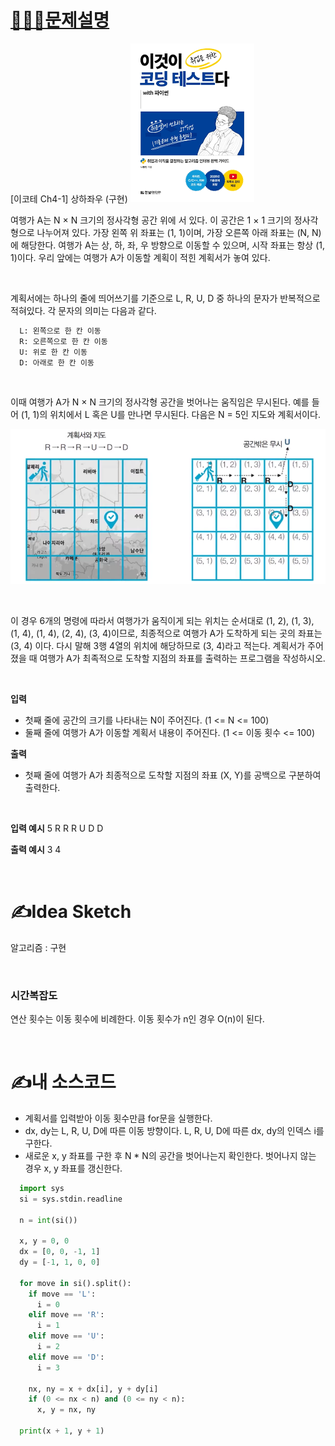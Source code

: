# [👩🏻‍💻문제설명](http://www.kyobobook.co.kr/product/detailViewKor.laf?ejkGb=KOR&mallGb=KOR&barcode=9791162243077)

[이코테 Ch4-1] 상하좌우 (구현)
[![이코테](../ndb.png)](http://www.kyobobook.co.kr/product/detailViewKor.laf?ejkGb=KOR&mallGb=KOR&barcode=9791162243077)

여행가 A는 N × N 크기의 정사각형 공간 위에 서 있다. 이 공간은 1 × 1 크기의 정사각형으로 나누어져 있다. 가장 왼쪽 위 좌표는 (1, 1)이며, 가장 오른쪽 아래 좌표는 (N, N)에 해당한다. 여행가 A는 상, 하, 좌, 우 방향으로 이동할 수 있으며, 시작 좌표는 항상 (1, 1)이다. 우리 앞에는 여행가 A가 이동할 계획이 적힌 계획서가 놓여 있다.

<br>

계획서에는 하나의 줄에 띄어쓰기를 기준으로 L, R, U, D 중 하나의 문자가 반복적으로 적혀있다. 각 문자의 의미는 다음과 같다.

```Python
  L: 왼쪽으로 한 칸 이동
  R: 오른쪽으로 한 칸 이동
  U: 위로 한 칸 이동
  D: 아래로 한 칸 이동
```

<br>

이때 여행가 A가 N × N 크기의 정사각형 공간을 벗어나는 움직임은 무시된다. 예를 들어 (1, 1)의 위치에서 L 혹은 U를 만나면 무시된다. 다음은 N = 5인 지도와 계획서이다.

![이코테](1_1_상하좌우_1.png)

<br>

이 경우 6개의 명령에 따라서 여행가가 움직이게 되는 위치는 순서대로 (1, 2), (1, 3), (1, 4), (1, 4), (2, 4), (3, 4)이므로, 최종적으로 여행가 A가 도착하게 되는 곳의 좌표는 (3, 4) 이다. 다시 말해 3행 4열의 위치에 해당하므로 (3, 4)라고 적는다. 계획서가 주어졌을 때 여행가 A가 최족적으로 도착할 지점의 좌표를 출력하는 프로그램을 작성하시오.

<br>

**입력**
- 첫째 줄에 공간의 크기를 나타내는 N이 주어진다. (1 <= N <= 100)
- 둘째 줄에 여행가 A가 이동할 계획서 내용이 주어진다. (1 <= 이동 횟수 <= 100)

**출력**
- 첫째 줄에 여행가 A가 최종적으로 도착할 지점의 좌표 (X, Y)를 공백으로 구분하여 출력한다.

<br>

**입력 예시**
5
R R R U D D

**출력 예시**
3 4



<br >

# ✍️Idea Sketch

알고리즘 : 구현

<br>

### 시간복잡도
연산 횟수는 이동 횟수에 비례한다. 이동 횟수가 n인 경우 O(n)이 된다.

<br >


# ✍️내 소스코드 

- 계획서를 입력받아 이동 횟수만큼 for문을 실행한다.
- dx, dy는 L, R, U, D에 따른 이동 방향이다. L, R, U, D에 따른 dx, dy의 인덱스 i를 구한다.
- 새로운 x, y 좌표를 구한 후 N * N의 공간을 벗어나는지 확인한다. 벗어나지 않는 경우 x, y 좌표를 갱신한다.

```Python
  import sys
  si = sys.stdin.readline

  n = int(si())

  x, y = 0, 0
  dx = [0, 0, -1, 1]
  dy = [-1, 1, 0, 0]

  for move in si().split():
    if move == 'L':
      i = 0
    elif move == 'R':
      i = 1
    elif move == 'U':
      i = 2
    elif move == 'D':
      i = 3
    
    nx, ny = x + dx[i], y + dy[i]
    if (0 <= nx < n) and (0 <= ny < n):
      x, y = nx, ny

  print(x + 1, y + 1)

```
